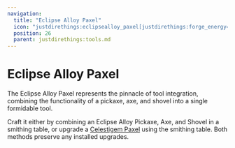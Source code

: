 ```yaml
---
navigation:
  title: "Eclipse Alloy Paxel"
  icon: "justdirethings:eclipsealloy_paxel[justdirethings:forge_energy=500000]"
  position: 26
  parent: justdirethings:tools.md
---
```


# Eclipse Alloy Paxel

The Eclipse Alloy Paxel represents the pinnacle of tool integration, combining the functionality of a pickaxe, axe, and shovel into a single formidable tool. 

Craft it either by combining an Eclipse Alloy Pickaxe, Axe, and Shovel in a smithing table, or upgrade a [Celestigem Paxel](./tool_celestigem_paxel.md) using the smithing table. Both methods preserve any installed upgrades.

